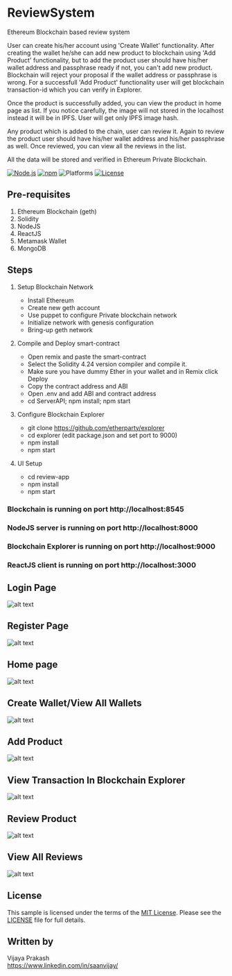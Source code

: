 # ReviewSystem
Ethereum Blockchain based review system

User can create his/her account using 'Create Wallet' functionality. After creating the wallet he/she can add new product to blockchain using 'Add Product' functionality, but to add the product user should have his/her wallet address and passphrase ready if not, you can't add new product. Blockchain will reject your proposal if the wallet address or passphrase is wrong. For a successfull 'Add Product' functionality user will get blockchain transaction-id which you can verify in Explorer.

Once the product is successfully added, you can view the product in home page as list. If you notice carefully, the image will not stored in the localhost instead it will be in IPFS. User will get only IPFS image hash. 

Any product which is added to the chain, user can review it. Again to review the product user should have his/her wallet address and his/her passphrase as well. Once reviewed, you can view all the reviews in the list. 

All the data will be stored and verified in Ethereum Private Blockchain.

[![Node.js](https://img.shields.io/badge/Node.js-14.15.4-blue.svg)](https://nodejs.org/)
[![npm](https://img.shields.io/badge/npm-6.14.10-blue.svg)](https://www.npmjs.com/)
![Platforms](https://img.shields.io/badge/platform-osx%20%7C%20linux-lightgray.svg)
[![License](http://img.shields.io/:license-mit-blue.svg)](http://opensource.org/licenses/MIT)


## Pre-requisites
1. Ethereum Blockchain (geth)
2. Solidity
3. NodeJS 
4. ReactJS 
5. Metamask Wallet
6. MongoDB

## Steps
1. Setup Blockchain Network
    - Install Ethereum 
    - Create new geth account
    - Use puppet to configure Private blockchain network
    - Initialize network with genesis configuration
    - Bring-up geth network

2. Compile and Deploy smart-contract
    - Open remix and paste the smart-contract
    - Select the Solidity 4.24 version compiler and compile it.
    - Make sure you have dummy Ether in your wallet and in Remix click Deploy
    - Copy the contract address and ABI
    - Open .env and add ABI and contract address
    - cd ServerAPI; npm install; npm start

3. Configure Blockchain Explorer
    - git clone https://github.com/etherparty/explorer
    - cd explorer (edit package.json and set port to 9000)
    - npm install 
    - npm start

4. UI Setup
    - cd review-app
    - npm install
    - npm start

### Blockchain is running on port http://localhost:8545
### NodeJS server is running on port http://localhost:8000
### Blockchain Explorer is running on port http://localhost:9000
### ReactJS client is running on port http://localhost:3000

## Login Page
![alt text](https://github.com/saanvijay/ReviewSystem/blob/main/imgs/Login.png)

## Register Page
![alt text](https://github.com/saanvijay/ReviewSystem/blob/main/imgs/Register.png)

## Home page
![alt text](https://github.com/saanvijay/ReviewSystem/blob/main/imgs/Home.png)

## Create Wallet/View All Wallets
![alt text](https://github.com/saanvijay/ReviewSystem/blob/main/imgs/Wallet.png)

## Add Product
![alt text](https://github.com/saanvijay/ReviewSystem/blob/main/imgs/Addproduct.png)

## View Transaction In Blockchain Explorer
![alt text](https://github.com/saanvijay/ReviewSystem/blob/main/imgs/Explorer.png)

## Review Product
![alt text](https://github.com/saanvijay/ReviewSystem/blob/main/imgs/Review.png)

## View All Reviews
![alt text](https://github.com/saanvijay/ReviewSystem/blob/main/imgs/Viewallreviews.png)

## License

This sample is licensed under the terms of the [MIT License](http://opensource.org/licenses/MIT). Please see the [LICENSE](LICENSE) file for full details.


## Written by

Vijaya Prakash<br />
https://www.linkedin.com/in/saanvijay/<br />
